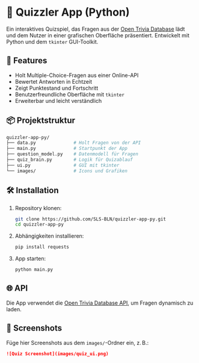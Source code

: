 # 🧠 Quizzler App (Python)

Ein interaktives Quizspiel, das Fragen aus der [Open Trivia Database](https://opentdb.com/) lädt und dem Nutzer in einer grafischen Oberfläche präsentiert. Entwickelt mit Python und dem `tkinter` GUI-Toolkit.

## 🚀 Features

- Holt Multiple-Choice-Fragen aus einer Online-API
- Bewertet Antworten in Echtzeit
- Zeigt Punktestand und Fortschritt
- Benutzerfreundliche Oberfläche mit `tkinter`
- Erweiterbar und leicht verständlich

## 📦 Projektstruktur

```bash
quizzler-app-py/
├── data.py              # Holt Fragen von der API
├── main.py              # Startpunkt der App
├── question_model.py    # Datenmodell für Fragen
├── quiz_brain.py        # Logik für Quizablauf
├── ui.py                # GUI mit tkinter
└── images/              # Icons und Grafiken
```

## 🛠️ Installation

1. Repository klonen:
   ```bash
   git clone https://github.com/SLS-BLN/quizzler-app-py.git
   cd quizzler-app-py
   ```

2. Abhängigkeiten installieren:
   ```bash
   pip install requests
   ```

3. App starten:
   ```bash
   python main.py
   ```

## 🌐 API

Die App verwendet die [Open Trivia Database API](https://opentdb.com/api_config.php), um Fragen dynamisch zu laden.

## 📸 Screenshots

Füge hier Screenshots aus dem `images/`-Ordner ein, z. B.:

```markdown
![Quiz Screenshot](images/quiz_ui.png)
```

